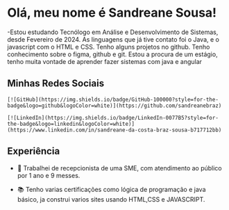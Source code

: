 # Olá, meu nome é Sandreane Sousa!
 -Estou estudando Tecnólogo em Análise e Desenvolvimento de Sistemas, desde Fevereiro de 2024. As linguagens que já tive contato foi o Java, e o javascript com o HTML e CSS. Tenho alguns projetos no github. Tenho conhecimento sobre o figma, github e git. Estou a procura de um estágio, tenho muita vontade de aprender fazer sistemas com java e angular


 ## Minhas Redes Sociais 

	[![GitHub](https://img.shields.io/badge/GitHub-100000?style=for-the-badge&logo=github&logoColor=white)](https://github.com/sandreanebraz)
    
   	[![LinkedIn](https://img.shields.io/badge/LinkedIn-0077B5?style=for-the-badge&logo=linkedin&logoColor=white)](https://www.linkedin.com/in/sandreane-da-costa-braz-sousa-b717712bb)

## Experiência

- 💼 Trabalhei de recepcionista de uma SME, com atendimento ao público por 1 ano e 9 messes.

- 📚 Tenho varias certificações como lógica de programação e java básico, ja construi varios sites usando HTML,CSS e JAVASCRIPT.

    
   
